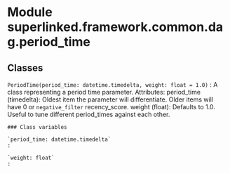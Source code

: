 Module superlinked.framework.common.dag.period_time
===================================================

Classes
-------

`PeriodTime(period_time: datetime.timedelta, weight: float = 1.0)`
:   A class representing a period time parameter.
    Attributes:
        period_time (timedelta): Oldest item the parameter will differentiate. Older items will have
            0 or `negative_filter` recency_score.
        weight (float): Defaults to 1.0. Useful to tune different period_times against each other.

    ### Class variables

    `period_time: datetime.timedelta`
    :

    `weight: float`
    :